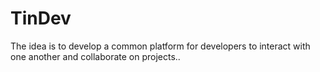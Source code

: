 # TinDev

The idea is to develop a common platform for developers to interact with one another and collaborate on projects..
